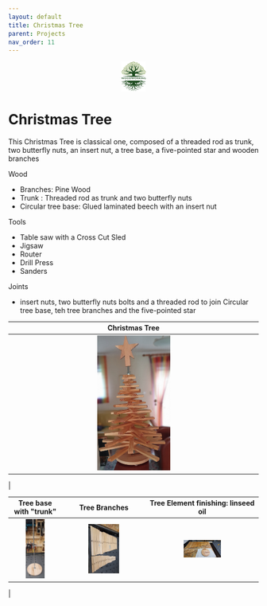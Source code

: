 ```yaml
---
layout: default
title: Christmas Tree
parent: Projects
nav_order: 11
---
```

<center>
<img src="../media/Lignarius.png" width="10%" height="10%" align="middle"/>
</center>

# Christmas Tree

This Christmas Tree is classical one, composed of a threaded rod as trunk, two butterfly nuts, an insert nut, a tree base, a five-pointed star and wooden branches

Wood
* Branches: Pine Wood
* Trunk : Threaded rod as trunk and two butterfly nuts
* Circular tree base: Glued laminated beech with an insert nut


Tools
* Table saw with a Cross Cut Sled  
* Jigsaw
* Router
* Drill Press
* Sanders


Joints
* insert nuts, two butterfly nuts bolts and a threaded rod to join Circular tree base, teh tree branches and the five-pointed star


|                                                           Christmas Tree                                                           |
|:----------------------------------------------------------------------------------------------------------------------------------:|
| [<img alt="image" height="30%" src="/media/Christmas_Tree.jpg" width="30%"/>](https://garlatti.github.io/media/Christmas_Tree.jpg) | 
|      



|                                                            Tree base with "trunk"                                                            |                                                          Tree Branches                                                           |                                                               Tree Element finishing: linseed oil                                                               |
|:--------------------------------------------------------------------------------------------------------------------------------------------:|:--------------------------------------------------------------------------------------------------------------------------------:|:----------------------------------------------------------------------------------------------------------------------------------------------------:|
| [<img alt="image" height="40%" src="/media/Tree_Base_and_Trunk.jpg" width="40%"/>](https://garlatti.github.io/media/Tree_Base_and_Trunk.jpg) | [<img alt="image" height="40%" src="/media/Tree_Branches.jpg" width="40%"/>](https://garlatti.github.io/media/Tree_Branches.jpg) | [<img alt="image" height="35%" src="/media/Tree_elements_finishing.jpg" width="35%"/>](https://garlatti.github.io/media/Tree_elements_finishing.jpg) |
|    